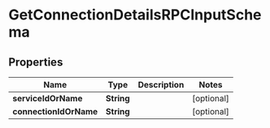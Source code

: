 
# GetConnectionDetailsRPCInputSchema

## Properties
Name | Type | Description | Notes
------------ | ------------- | ------------- | -------------
**serviceIdOrName** | **String** |  |  [optional]
**connectionIdOrName** | **String** |  |  [optional]



